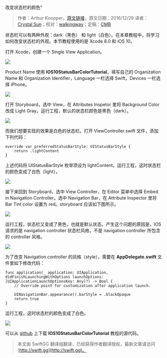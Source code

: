 改变状态栏的颜色"

> 作者：Arthur Knopper，[原文链接](https://www.ioscreator.com/tutorials/change-color-status-bar-tutorial)，原文日期：2016/12/29
> 译者：[Crystal Sun](http://www.jianshu.com/users/7a2d2cc38444/latest_articles)；校对：[walkingway](http://chengway.in/)；定稿：[CMB](https://github.com/chenmingbiao)
  









状态栏可以有两种外观：dark（黑色） 和 light（白色）。在本章教程中，将学习如何改变状态栏的外观。本节教程使用的是 Xcode 8.0 和 iOS 10。



打开 Xcode，创建一个 Single View Application。

![](https://static1.squarespace.com/static/52428a0ae4b0c4a5c2a2cede/t/58ff88928419c2b2a27d0754/1493141675229/single-view-xcode-template?format=1500w)

Product Name 使用 **IOS10StatusBarColorTutorial**，填写自己的 Organization Name 和 Organization Identifier，Language 一栏选择 Swift，Devices 一栏选择 iPhone。

![](https://static1.squarespace.com/static/52428a0ae4b0c4a5c2a2cede/t/57ea5a84e58c62718aa3048b/1474976400272/?format=1500w)

打开 Storyboard，选中 View，在 Attributes Inspetor 里将 Background Color 改成 Light Gray。运行工程，默认的状态栏颜色是黑色（dark）。

![](https://static1.squarespace.com/static/52428a0ae4b0c4a5c2a2cede/t/57ea5aa5e58c62718aa30530/1474976432868/?format=750w)

而我们想要实现的效果是白色的状态栏。打开 ViewController.swift 文件，添加下列代码：

    
    override var preferredStatusBarStyle: UIStatusBarStyle {
        return .lightContent
    }

上述代码将 UIStatusBarStyle 枚举项设为 lightContent。运行工程，这时状态栏的颜色变成了白色（light）。

![](https://static1.squarespace.com/static/52428a0ae4b0c4a5c2a2cede/t/57ea5ad8e58c62718aa3063d/1474976482842/?format=750w)

接下来回到 Storyboard，选中 View Controller，在 Editor 菜单中选择 Embed in Navigation Controller。选中 Navigation Bar，在 Attribute Inspector 里将 Bar Tint color 设置为 red。storyboard 应该如下图所示。

![](https://static1.squarespace.com/static/52428a0ae4b0c4a5c2a2cede/t/57eaaf88893fc08c39f02235/1474998157337/?format=1500w)

运行工程，状态栏又变成了黑色，也就是默认状态。产生这个问题的原因是，iOS 请求的是 navigation controller 状态栏风格，不是 navigation controller 所包含的 controller 风格。

![](https://static1.squarespace.com/static/52428a0ae4b0c4a5c2a2cede/t/57eab046bebafbd7890070a9/1474998347300/?format=750w)

为了改变 Navigation controller 的风格（style），需要在 **AppDelegate.swift** 文件里如下修改代码：

    
    func application(_ application: UIApplication, didFinishLaunchingWithOptions launchOptions: [UIApplicationLaunchOptionsKey: Any]?) -> Bool {
        // Override point for customization after application launch.
            
        UINavigationBar.appearance().barStyle = .blackOpaque
        return true
    }

运行工程，这时状态栏的颜色变成了白色。

![](https://static1.squarespace.com/static/52428a0ae4b0c4a5c2a2cede/t/57eab0ce37c581c584f0a3a9/1474998487766/?format=750w)

可以从 [github](https://github.com/ioscreator/ioscreator) 上下载 **IOS10StatusBarColorTutorial** 教程的源代码。
> 本文由 SwiftGG 翻译组翻译，已经获得作者翻译授权，最新文章请访问 [http://swift.gg](http://swift.gg)。